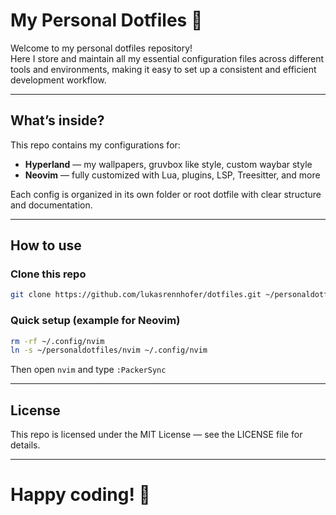 # My Personal Dotfiles 💫

Welcome to my personal dotfiles repository!  
Here I store and maintain all my essential configuration files across different tools and environments, making it easy to set up a consistent and efficient development workflow.

---

## What’s inside?

This repo contains my configurations for:

- **Hyperland** — my wallpapers, gruvbox like style, custom waybar style
- **Neovim** — fully customized with Lua, plugins, LSP, Treesitter, and more

Each config is organized in its own folder or root dotfile with clear structure and documentation.

---

## How to use

### Clone this repo

```bash
git clone https://github.com/lukasrennhofer/dotfiles.git ~/personaldotfiles
```

### Quick setup (example for Neovim)

```bash
rm -rf ~/.config/nvim
ln -s ~/personaldotfiles/nvim ~/.config/nvim
```

Then open ```nvim``` and type ```:PackerSync```

---

## License

This repo is licensed under the MIT License — see the LICENSE file for details.

---

# Happy coding! 🚀
